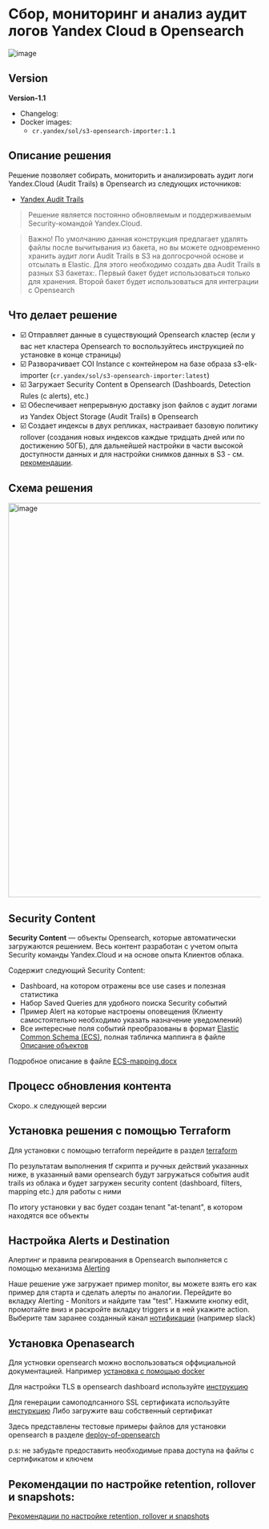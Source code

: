 # Сбор, мониторинг и анализ аудит логов Yandex Cloud в Opensearch

![image](https://user-images.githubusercontent.com/85429798/184665197-01f0cbca-78f3-4b32-90f1-ee6a4fa71d8e.png)

## Version

**Version-1.1**
- Changelog:
- Docker images:
    - `cr.yandex/sol/s3-opensearch-importer:1.1`

## Описание решения
Решение позволяет собирать, мониторить и анализировать аудит логи Yandex.Cloud (Audit Trails) в Opensearch из следующих источников:
- [Yandex Audit Trails](https://cloud.yandex.ru/docs/audit-trails/)

> Решение является постоянно обновляемым и поддерживаемым Security-командой Yandex.Cloud.

> Важно! По умолчанию данная конструкция предлагает удалять файлы после вычитывания из бакета, но вы можете одновременно хранить аудит логи Audit Trails в S3 на долгосрочной основе и отсылать в Elastic. Для этого необходимо создать два Audit Trails в разных S3 бакетах:. Первый бакет будет использоваться только для хранения. Второй бакет будет использоваться для интеграции с Opensearch

## Что делает решение
- ☑️ Отправляет данные в существующий Opensearch кластер (если у вас нет кластера Opensearch то воспользуйтесь инструкцией по установке в конце страницы)
- ☑️ Разворачивает COI Instance с контейнером на базе образа s3-elk-importer (`cr.yandex/sol/s3-opensearch-importer:latest`)
- ☑️ Загружает Security Content в Opensearch (Dashboards, Detection Rules (с alerts), etc.)
- ☑️ Обеспечивает непрерывную доставку json файлов с аудит логами из Yandex Object Storage (Audit Trails) в Opensearch
- ☑️ Создает индексы в двух репликах, настраивает базовую политику rollover (создания новых индексов каждые тридцать дней или по достижению 50ГБ), для дальнейшей настройки в части высокой доступности данных и для настройки снимков данных в S3 - см. [рекомендации](./CONFIGURE-HA.md). 

## Схема решения
<img width="786" alt="image" src="https://user-images.githubusercontent.com/85429798/184668940-295e5e53-615d-434a-8e03-7396d00e0781.png">


## Security Content
**Security Content** — объекты Opensearch, которые автоматически загружаются решением. Весь контент разработан с учетом опыта Security команды Yandex.Cloud и на основе опыта Клиентов облака.

Содержит следующий Security Content:
- Dashboard, на котором отражены все use cases и полезная статистика
- Набор Saved Queries для удобного поиска Security событий
- Пример Alert на которые настроены оповещения (Клиенту самостоятельно необходимо указать назначение уведомлений)
- Все интересные поля событий преобразованы в формат [Elastic Common Schema (ECS)](https://www.elastic.co/guide/en/ecs/current/index.html), полная табличка маппинга в файле [Описание объектов](https://github.com/yandex-cloud/yc-solution-library-for-security/blob/master/auditlogs/export-auditlogs-to-ELK_main/papers/Описание%20объектов.pdf)

Подробное описание в файле [ECS-mapping.docx](https://github.com/yandex-cloud/yc-solution-library-for-security/blob/master/auditlogs/export-auditlogs-to-ELK_main/papers/ECS-mapping_new.pdf)

## Процесс обновления контента
Скоро..к следующей версии

## Установка решения с помощью Terraform

Для установки с помощью terraform перейдите в раздел [terraform](https://github.com/yandex-cloud/yc-solution-library-for-security/tree/add-opensearch-solution/auditlogs/export-auditlogs-to-Opensearch/terraform)

По результатам выполнения tf скрипта и ручных действий указанных ниже, в указанный вами opensearch будут загружаться события audit trails из облака и будет загружен security content (dashboard, filters, mapping etc.) для работы с ними

По итогу установки у вас будет создан tenant "at-tenant", в котором находятся все объекты

## Настройка Alerts и Destination
Алертинг и правила реагирования в Opensearch выполняется с помощью механизма [Alerting](https://opensearch.org/docs/latest/monitoring-plugins/alerting/index/)

Наше решение уже загружает пример monitor, вы можете взять его как пример для старта и сделать алерты по аналогии. Перейдите во вкладку Alerting - Monitors и найдите там "test". Нажмите кнопку edit, промотайте вниз и раскройте вкладку triggers и в ней укажите action. Выберите там заранее созданный канал [нотификации](https://opensearch.org/docs/latest/notifications-plugin/index/) (например slack) 


## Установка Openasearch 
Для устновки opensearch можно воспользоваться оффициальной документацией. Например [установка с помощью docker](https://opensearch.org/docs/2.1/opensearch/install/index/)

Для настройки TLS в opensearch dashboard используйте [инструкцию](https://opensearch.org/docs/2.1/dashboards/install/tls/)

Для генерации самоподпсанного SSL сертификата используйте [инстуркцию](https://opensearch.org/docs/2.1/security-plugin/configuration/generate-certificates/)
Либо загружите ваш собственный сертификат

Здесь представлены тестовые примеры файлов для установки opensearch в разделе [deploy-of-opensearch](https://github.com/yandex-cloud/yc-solution-library-for-security/tree/add-opensearch-solution/auditlogs/export-auditlogs-to-Opensearch/deploy-of-opensearch)

p.s: не забудьте предоставить необходимые права доступа на файлы с сертификатом и ключем

## Рекомендации по настройке retention, rollover и snapshots:

[Рекомендации по настройке retention, rollover и snapshots](./CONFIGURE-HA.md)
